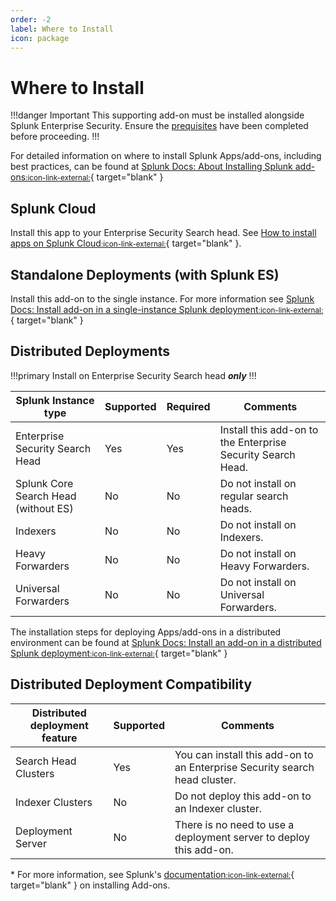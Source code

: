 ```yaml
---
order: -2
label: Where to Install
icon: package
---
```


# Where to Install

!!!danger Important
This supporting add-on must be installed alongside Splunk Enterprise Security. Ensure the [prequisites](prerequisites.md) have been completed before proceeding.
!!!

For detailed information on where to install Splunk Apps/add-ons, including best practices, can be found at [Splunk Docs: About Installing Splunk add-ons<small>:icon-link-external:</small>](https://docs.splunk.com/Documentation/AddOns/released/Overview/Wheretoinstall){ target="blank" }

## Splunk Cloud

Install this app to your Enterprise Security Search head. See [How to install apps on Splunk Cloud<small>:icon-link-external:</small>](https://docs.splunk.com/Documentation/SplunkCloud/latest/Admin/SelfServiceAppInstall){ target="blank" }.

## Standalone Deployments (with Splunk ES)

Install this add-on to the single instance. For more information see [Splunk Docs: Install add-on in a single-instance Splunk deployment<small>:icon-link-external:</small>](https://docs.splunk.com/Documentation/AddOns/released/Overview/Singleserverinstall){ target="blank" }

## Distributed Deployments

!!!primary Install on Enterprise Security Search head _**only**_
!!!

Splunk Instance type | Supported | Required | Comments
-------------------- | --------- | -------- | --------
Enterprise Security Search Head | Yes | Yes | Install this add-on to the Enterprise Security Search Head.
Splunk Core Search Head (without ES) | No | No | Do not install on regular search heads.
Indexers | No | No | Do not install on Indexers.
Heavy Forwarders | No | No | Do not install on Heavy Forwarders.
Universal Forwarders | No | No | Do not install on Universal Forwarders.

The installation steps for deploying Apps/add-ons in a distributed environment can be found at [Splunk Docs: Install an add-on in a distributed Splunk deployment<small>:icon-link-external:</small>](https://docs.splunk.com/Documentation/AddOns/released/Overview/Distributedinstall){ target="blank" }

## Distributed Deployment Compatibility

Distributed deployment feature | Supported | Comments
------------------------------ | --------- | --------
Search Head Clusters | Yes | You can install this add-on to an Enterprise Security search head cluster.
Indexer Clusters | No | Do not deploy this add-on to an Indexer cluster.
Deployment Server | No | There is no need to use a deployment server to deploy this add-on.

\* For more information, see Splunk's [documentation<small>:icon-link-external:</small>](https://docs.splunk.com/Documentation/AddOns/released/Overview/Installingadd-ons){ target="blank" } on installing Add-ons.
